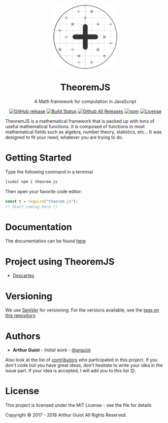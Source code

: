 <div align="center"><img src="docs/img/TheoremJS.svg" alt="Logo" height="200"><h1>TheoremJS</h1>
A Math framework for computation in JavaScript

[![GitHub release](https://img.shields.io/github/release/arguiot/TheoremJS.svg)](https://github.com/arguiot/TheoremJS/releases)
[![Build Status](https://travis-ci.org/arguiot/TheoremJS.svg?branch=master)](https://travis-ci.org/arguiot/TheoremJS)
[![Github All Releases](https://img.shields.io/github/downloads/arguiot/TheoremJS/total.svg)](https://github.com/arguiot/TheoremJS/)
[![npm](https://img.shields.io/npm/dt/theorem.js.svg)](https://www.npmjs.com/package/theorem.js)
[![License](https://img.shields.io/github/license/arguiot/TheoremJS.svg)](LICENSE)
</div>


TheoremJS is a mathematical framework that is packed up with tons of useful mathematical functions. It is composed of functions in most mathematical fields such as algebra, number theory, statistics, etc... It was designed to fit your need, whatever you are trying to do.

# Getting Started

Type the following command in a terminal

```bash
[sudo] npm i theorem.js
```

Then open your favorite code editor:

```javascript
const t = require("theorem.js");
/* Start coding here */
```

# Documentation
The documentation can be found [here](https://github.com/arguiot/TheoremJS/wiki)

# Project using TheoremJS
- [Descartes](https://github.com/arguiot/Descartes)

# Versioning

We use [SemVer](http://semver.org/) for versioning. For the versions available, see the [tags on this repository](https://github.com/arguiot/TheoremJS/tags).

# Authors

- **Arthur Guiot** - _Initial work_ - [@arguiot](https://github.com/arguiot)

Also look at the list of [contributors](https://github.com/arguiot/TheoremJS/contributors) who participated in this project. If you don't code but you have great ideas, don't hesitate to write your idea in the issue part. If your idea is accepted, I will add you to this list 😊.

# License

This project is licensed under the MIT License - see the <LICENSE> file for details

Copyright © 2017 - 2018 Arthur Guiot All Rights Reserved.
